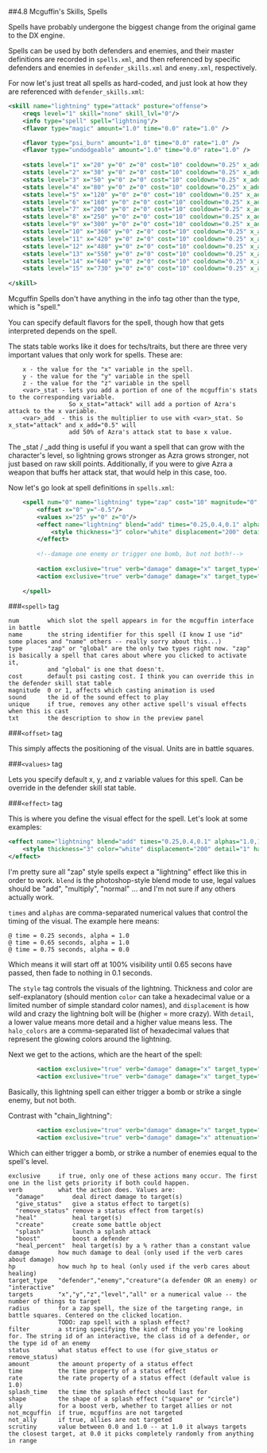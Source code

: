 
##4.8 Mcguffin's Skills, Spells

Spells have probably undergone the biggest change from the original game to the DX engine.

Spells can be used by both defenders and enemies, and their master definitions are recorded in `spells.xml`, and then
referenced by specific defenders and enemies in `defender_skills.xml` and `enemy.xml`, respectively.

For now let's just treat all spells as hard-coded, and just look at how they are referenced with `defender_skills.xml`:

```xml
<skill name="lightning" type="attack" posture="offense">
	<reqs level="1" skill="none" skill_lvl="0"/>
	<info type="spell" spell="lightning"/>
	<flavor type="magic" amount="1.0" time="0.0" rate="1.0" />

	<flavor type="psi_burn" amount="1.0" time="0.0" rate="1.0" />
	<flavor type="undodgeable" amount="1.0" time="0.0" rate="1.0" />
	
	<stats level="1" x="20" y="0" z="0" cost="10" cooldown="0.25" x_add="0.5" x_stat="attack"/>
	<stats level="2" x="30" y="0" z="0" cost="10" cooldown="0.25" x_add="0.8" x_stat="attack"/>
	<stats level="3" x="50" y="0" z="0" cost="10" cooldown="0.25" x_add="1.1" x_stat="attack"/>
	<stats level="4" x="80" y="0" z="0" cost="10" cooldown="0.25" x_add="1.4" x_stat="attack"/>
	<stats level="5" x="120" y="0" z="0" cost="10" cooldown="0.25" x_add="1.7" x_stat="attack"/>
	<stats level="6" x="160" y="0" z="0" cost="10" cooldown="0.25" x_add="2.0" x_stat="attack"/>
	<stats level="7" x="200" y="0" z="0" cost="10" cooldown="0.25" x_add="2.3" x_stat="attack"/>
	<stats level="8" x="250" y="0" z="0" cost="10" cooldown="0.25" x_add="2.6" x_stat="attack"/>
	<stats level="9" x="300" y="0" z="0" cost="10" cooldown="0.25" x_add="2.9" x_stat="attack"/>
	<stats level="10" x="360" y="0" z="0" cost="10" cooldown="0.25" x_add="3.2" x_stat="attack"/>
	<stats level="11" x="420" y="0" z="0" cost="10" cooldown="0.25" x_add="3.5" x_stat="attack"/>
	<stats level="12" x="480" y="0" z="0" cost="10" cooldown="0.25" x_add="3.8" x_stat="attack"/>
	<stats level="13" x="550" y="0" z="0" cost="10" cooldown="0.25" x_add="4.1" x_stat="attack"/>
	<stats level="14" x="640" y="0" z="0" cost="10" cooldown="0.25" x_add="4.4" x_stat="attack"/>
	<stats level="15" x="730" y="0" z="0" cost="10" cooldown="0.25" x_add="4.7" x_stat="attack"/>
			
</skill>
```

Mcguffin Spells don't have anything in the info tag other than the type, which is "spell."

You can specify default flavors for the spell, though how that gets interpreted depends on the spell.

The stats table works like it does for techs/traits, but there are three very important values that only work for spells. These are:

```
    x - the value for the "x" variable in the spell.
    y - the value for the "y" variable in the spell
    z - the value for the "z" variable in the spell
    <var>_stat - lets you add a portion of one of the mcguffin's stats to the corresponding variable. 
                 So x_stat="attack" will add a portion of Azra's attack to the x variable.
    <var>_add  - this is the multiplier to use with <var>_stat. So x_stat="attack" and x_add="0.5" will 
                 add 50% of Azra's attack stat to base x value.
```

The _stat / _add thing is useful if you want a spell that can grow with the character's level, 
so lightning grows stronger as Azra grows stronger, not just based on raw skill points. 
Additionally, if you were to give Azra a weapon that buffs her attack stat, that would help in this case, too.

Now let's go look at spell definitions in `spells.xml`:

```xml
	<spell num="0" name="lightning" type="zap" cost="10" magnitude="0" sound="lightning" unique="true" txt="$SKILL_MCGUFFIN_A_LIGHTNING_DESC">
		<offset x="0" y="-0.5"/>
		<values x="25" y="0" z="0"/>
		<effect name="lightning" blend="add" times="0.25,0.4,0.1" alphas="1.0,1.0,0.0">
			<style thickness="3" color="white" displacement="200" detail="1" halo_colors="0x88AAEE,0x4444CC,0x334488"/>
		</effect>
		
		<!--damage one enemy or trigger one bomb, but not both!-->
		
		<action exclusive="true" verb="damage" damage="x" target_type="interactive" targets="1" radius="0.5" filter="bomb"/>
		<action exclusive="true" verb="damage" damage="x" target_type="enemy"       targets="1" radius="1.25"/>
		
	</spell>
```

###`<spell>` tag

```
num        which slot the spell appears in for the mcguffin interface in battle
name       the string identifier for this spell (I know I use "id" some places and "name" others -- really sorry about this...)
type       "zap" or "global" are the only two types right now. "zap" is basically a spell that cares about where you clicked to activate it,
           and "global" is one that doesn't.
cost       default psi casting cost. I think you can override this in the defender skill stat table
magnitude  0 or 1, affects which casting animation is used
sound      the id of the sound effect to play
unique     if true, removes any other active spell's visual effects when this is cast
txt        the description to show in the preview panel
```

###`<offset>` tag

This simply affects the positioning of the visual. Units are in battle squares.

###`<values>` tag

Lets you specify default x, y, and z variable values for this spell. Can be override in the defender skill stat table.

###`<effect>` tag

This is where you define the visual effect for the spell. Let's look at some examples:

```xml
<effect name="lightning" blend="add" times="0.25,0.4,0.1" alphas="1.0,1.0,0.0">
	<style thickness="3" color="white" displacement="200" detail="1" halo_colors="0x88AAEE,0x4444CC,0x334488"/>
</effect>
```

I'm pretty sure all "zap" style spells expect a "lightning" effect like this in order to work. `blend` is the 
photoshop-style blend mode to use, legal values should be "add", "multiply", "normal" ... and I'm not sure if any others actually work.

`times` and `alphas` are comma-separated numerical values that control the timing of the visual. The example here means:
```
@ time = 0.25 seconds, alpha = 1.0
@ time = 0.65 seconds, alpha = 1.0
@ time = 0.75 seconds, alpha = 0.0
```

Which means it will start off at 100% visibility until 0.65 secons have passed, then fade to nothing in 0.1 seconds.

The `style` tag controls the visuals of the lightning. Thickness and color are self-explanatory (should mention `color` can take 
a hexadecimal value or a limited number of simple standard color names), and `displacement` is how wild and crazy the lightning bolt will be (higher = more crazy).
With `detail`, a lower value means more detail and a higher value means less. The `halo_colors` are a comma-separated list of 
hexadecimal values that represent the glowing colors around the lightning.

Next we get to the actions, which are the heart of the spell:

```xml
		<action exclusive="true" verb="damage" damage="x" target_type="interactive" targets="1" radius="0.5" filter="bomb"/>
		<action exclusive="true" verb="damage" damage="x" target_type="enemy"       targets="1" radius="1.25"/>
```

Basically, this lightning spell can either trigger a bomb or strike a single enemy, but not both.

Contrast with "chain_lightning":

```xml
		<action exclusive="true" verb="damage" damage="x" target_type="interactive" targets="1"     radius="0.5" filter="bomb"/>
		<action exclusive="true" verb="damage" damage="x" attenuation="y" max_flavor_targets="stun:1" target_type="enemy" targets="level" radius="10.0"/>
```
Which can either trigger a bomb, or strike a number of enemies equal to the spell's level.

```
exclusive     if true, only one of these actions many occur. The first one in the list gets priority if both could happen.
verb          what the action does. Values are:
  "damage"        deal direct damage to target(s)
  "give_status"   give a status effect to target(s)
  "remove_status" remove a status effect from target(s)
  "heal"          heal target(s)
  "create"        create some battle object
  "splash"        launch a splash attack
  "boost"         boost a defender
  "heal_percent"  heal target(s) by a % rather than a constant value
damage        how much damage to deal (only used if the verb cares about damage)
hp            how much hp to heal (only used if the verb cares about healing)
target_type   "defender","enemy","creature"(a defender OR an enemy) or "interactive"
targets       "x","y","z","level","all" or a numerical value -- the number of things to target
radius        for a zap spell, the size of the targeting range, in battle squares. Centered on the clicked location.
              TODO: zap spell with a splash effect? 
filter        a string specifying the kind of thing you're looking for. The string id of an interactive, the class id of a defender, or the type id of an enemy
status        what status effect to use (for give_status or remove_status)
amount        the amount property of a status effect
time          the time property of a status effect
rate          the rate property of a status effect (default value is 1.0)
splash_time   the time the splash effect should last for
shape         the shape of a splash effect ("square" or "circle")
ally          for a boost verb, whether to target allies or not
not_mcguffin  if true, mcguffins are not targeted
not_ally      if true, allies are not targeted
scrutiny      value between 0.0 and 1.0 -- at 1.0 it always targets the closest target, at 0.0 it picks completely randomly from anything in range
```
